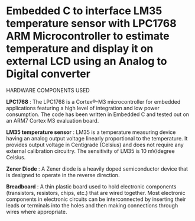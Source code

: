 # Embedded C to interface LM35 temperature sensor with LPC1768 ARM Microcontroller to estimate temperature and display it on external LCD using an Analog to Digital converter

HARDWARE COMPONENTS USED

**LPC1768** : 
The LPC1768 is a Cortex®-M3 microcontroller for embedded applications featuring a high level 
of integration and low power consumption. The code has been written in Embedded C and tested 
out on an ARM7 Cortex M3 evaluation board.

**LM35 temperature sensor** : 
LM35 is a temperature measuring device having an analog output voltage linearly proportional 
to the temperature. It provides output voltage in Centigrade (Celsius) and does not require any 
external calibration circuitry. The sensitivity of LM35 is 10 mV/degree Celsius.

**Zener Diode** : 
A Zener diode is a heavily doped semiconductor device that is designed to operate in the reverse 
direction.

**Breadboard** : 
A thin plastic board used to hold electronic components (transistors, resistors, chips, etc.) that are 
wired together. Most electronic components in electronic circuits can be interconnected by 
inserting their leads or terminals into the holes and then making connections through wires where 
appropriate.
